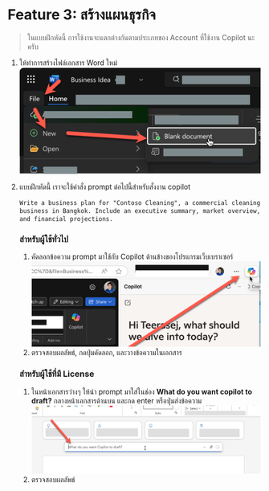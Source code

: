 
# Feature 3: สร้างแผนธุรกิจ

> ในแบบฝึกหัดนี้ การใช้งานจะแตกต่างกันตามประเภทของ Account ที่ใช้งาน Copilot นะครับ

1. ให้ทำการสร้างไฟล์เอกสาร Word ใหม่
   ![alt text](../../images/copilot/2025-08-23_22-21-29.png)
2. แบบฝึกหัดนี้ เราจะใช้คำสั่ง prompt ต่อไปนี้สำหรับสั่งงาน copilot

   ```
   Write a business plan for "Contoso Cleaning", a commercial cleaning business in Bangkok. Include an executive summary, market overview, and financial projections.
   ```

   ### สำหรับผู้ใช้ทั่วไป
   1. คัดลอกข้อความ prompt มาใช้กับ Copilot ด้านข้างของโปรแกรมเว็บเบราเซอร์
   ![alt text](../../images/copilot/2025-08-23_21-45-01.png)
   2. ตรวจสอบผลลัพธ์, กดปุ่มคัดลอก, และวางข้อความในเอกสาร

   ### สำหรับผู้ใช้ที่มี License
   1. ในหน้าเอกสารว่างๆ ให้นำ prompt มาใส่ในช่อง **What do you want copilot to draft?** กลางหน้าเอกสารด้านบน และกด enter หรือปุ่มส่งข้อความ
   ![alt text](../../images/copilot/2025-08-23_22-26-06.png)
   2. ตรวจสอบผลลัพธ์


